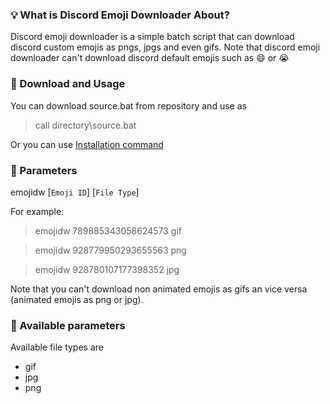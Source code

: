 ### 💡 What is Discord Emoji Downloader About?
Discord emoji downloader is a simple batch script that can download discord custom emojis as pngs, jpgs and even gifs. Note that discord emoji downloader can't download discord default emojis such as :smile: or :sob:

### 🚀 Download and Usage
You can download source.bat from repository and use as
> call directory\source.bat

Or you can use [Installation command](https://raw.githubusercontent.com/dh3b/DiscordEmojiDownloader/v.1.0/download.cmd)

### 🎈 Parameters
emojidw [`Emoji ID`] [`File Type`]

For example:
> emojidw 789885343058624573 gif

> emojidw 928779950293655563 png

> emojidw 928780107177398352 jpg

Note that you can't download non animated emojis as gifs an vice versa (animated emojis as png or jpg).

### 🧵 Available parameters
Available file types are
- gif
- jpg
- png
